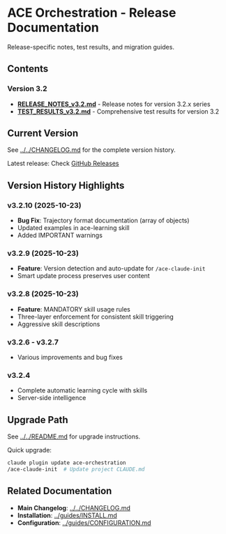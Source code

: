 # ACE Orchestration - Release Documentation

Release-specific notes, test results, and migration guides.

## Contents

### Version 3.2

- **[RELEASE_NOTES_v3.2.md](./RELEASE_NOTES_v3.2.md)** - Release notes for version 3.2.x series
- **[TEST_RESULTS_v3.2.md](./TEST_RESULTS_v3.2.md)** - Comprehensive test results for version 3.2

## Current Version

See [../../CHANGELOG.md](../../CHANGELOG.md) for the complete version history.

Latest release: Check [GitHub Releases](https://github.com/ce-dot-net/ce-claude-marketplace/releases)

## Version History Highlights

### v3.2.10 (2025-10-23)
- **Bug Fix**: Trajectory format documentation (array of objects)
- Updated examples in ace-learning skill
- Added IMPORTANT warnings

### v3.2.9 (2025-10-23)
- **Feature**: Version detection and auto-update for `/ace-claude-init`
- Smart update process preserves user content

### v3.2.8 (2025-10-23)
- **Feature**: MANDATORY skill usage rules
- Three-layer enforcement for consistent skill triggering
- Aggressive skill descriptions

### v3.2.6 - v3.2.7
- Various improvements and bug fixes

### v3.2.4
- Complete automatic learning cycle with skills
- Server-side intelligence

## Upgrade Path

See [../../README.md](../../README.md) for upgrade instructions.

Quick upgrade:
```bash
claude plugin update ace-orchestration
/ace-claude-init  # Update project CLAUDE.md
```

## Related Documentation

- **Main Changelog**: [../../CHANGELOG.md](../../CHANGELOG.md)
- **Installation**: [../guides/INSTALL.md](../guides/INSTALL.md)
- **Configuration**: [../guides/CONFIGURATION.md](../guides/CONFIGURATION.md)
